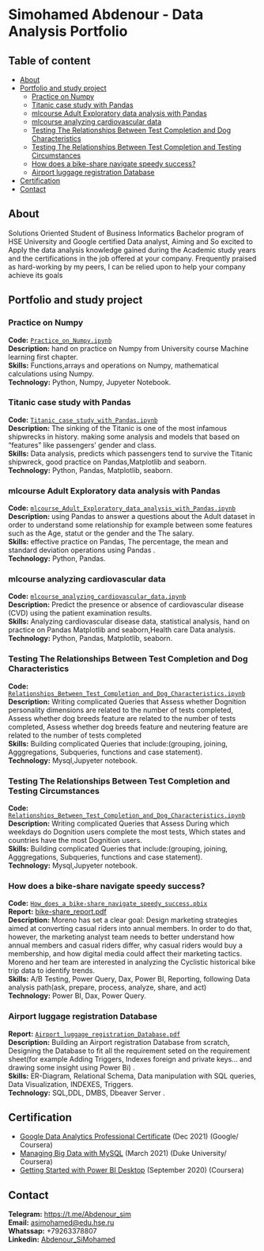 # Simohamed Abdenour - Data Analysis Portfolio
## Table of content
<!--Link-->
* [About](https://github.com/Abdenoursim/Data-analysis#about)
* [Portfolio and study project](https://github.com/Abdenoursim/Data-analysis#portfolio-project)
  * [Practice on Numpy](https://github.com/Abdenoursim/Data-analysis#about)
  * [Titanic case study with Pandas](https://github.com/Abdenoursim/Data-analysis#titanic-case-study-with-pandas)
  * [mlcourse Adult Exploratory data analysis with Pandas](https://github.com/Abdenoursim/Data-analysis#mlcourse-adult-exploratory-data-analysis-with-pandas)
  * [mlcourse analyzing cardiovascular data](https://github.com/Abdenoursim/Data-analysis#mlcourse-analyzing-cardiovascular-data)
  * [Testing The Relationships Between Test Completion and Dog Characteristics](https://github.com/Abdenoursim/Data-analysis#testing-the-relationships-between-test-completion-and-dog-characteristics)
  * [Testing The Relationships Between Test Completion and Testing Circumstances](https://github.com/Abdenoursim/Data-analysis#testing-the-relationships-between-test-completion-and-testing-circumstances)
  * [How does a bike-share navigate speedy success?](https://github.com/Abdenoursim/Data-analysis#how-does-a-bike-share-navigate-speedy-success)
  * [Airport luggage registration Database](https://github.com/Abdenoursim/Data-analysis#airport-luggage-registration-database)
* [Certification](https://github.com/Abdenoursim/Data-analysis#certification)
* [Contact](https://github.com/Abdenoursim/Data-analysis#contact)



##  About
Solutions Oriented Student of Business Informatics Bachelor program of HSE University and Google certified Data analyst, Aiming and So excited to Apply the data analysis knowledge gained during the Academic study years and the certifications in the job offered at your company. Frequently praised as hard-working by my peers, I can be relied upon to help your company achieve its goals


##  Portfolio and study project


### Practice on Numpy
**Code:** [`Practice_on_Numpy.ipynb`](https://github.com/Abdenoursim/case/blob/master/Numpy%20practice.ipynb)    
**Description:** hand on practice on Numpy from University course Machine learning first chapter.  
**Skills:** Functions,arrays and operations on Numpy, mathematical calculations using Numpy.  
**Technology:** Python, Numpy, Jupyeter Notebook.  

### Titanic case study with Pandas
**Code:** [`Titanic_case_study_with_Pandas.ipynb`](https://github.com/Abdenoursim/case/blob/master/Titanic%20Case%20Study%20With%20Pandas_.ipynb)    
**Description:** The sinking of the Titanic is one of the most infamous shipwrecks in history. making some analysis and models that based on  “features” like passengers’ gender and class.  
**Skills:** Data analysis, predicts which passengers tend to survive the Titanic shipwreck, good practice on Pandas,Matplotlib and seaborn.  
**Technology:** Python, Pandas, Matplotlib, seaborn.  

### mlcourse Adult Exploratory data analysis with Pandas
**Code:** [`mlcourse_Adult_Exploratory_data_analysis_with_Pandas.ipynb`](https://github.com/Abdenoursim/case/blob/master/mlcourse%20exploratory%20data%20analysis%20with%20pandas.ipynb)    
**Description:** using Pandas to answer a questions about the Adult dataset in order to understand some relationship for example between some features such as  the Age, statut or the gender and the The salary.  
**Skills:** effective practice on Pandas, The percentage, the mean and standard deviation operations using Pandas .  
**Technology:** Python, Pandas. 

### mlcourse analyzing cardiovascular data
**Code:** [`mlcourse_analyzing_cardiovascular_data.ipynb`](https://github.com/Abdenoursim/case/blob/master/mlcourse%20analyzing%20cardiovascular%20data.ipynb)      
**Description:** Predict the presence or absence of cardiovascular disease (CVD) using the patient examination results.  
**Skills:** Analyzing cardiovascular disease data, statistical analysis, hand on practice on Pandas Matplotlib and seaborn,Health care Data analysis.    
**Technology:** Python, Pandas, Matplotlib, seaborn.   
 
 ### Testing The Relationships Between Test Completion and Dog Characteristics
**Code:** [`Relationships_Between_Test_Completion_and_Dog_Characteristics.ipynb`](https://github.com/Abdenoursim/case/blob/master/Relationships_Between_Test_Completion_and_Dog_Characteristics_.ipynb)      
**Description:** Writing complicated Queries that Assess whether Dognition personality dimensions are related to the number of tests completed, Assess whether dog breeds feature are related to the number of tests completed, Assess whether dog breeds feature and neutering feature are related to the number of tests completed  
**Skills:** Building complicated Queries that include:(grouping, joining, Agggregations, Subqueries, functions and case statement).  
**Technology:** Mysql,Jupyeter notebook.  

 ### Testing The Relationships Between Test Completion and Testing Circumstances
**Code:** [`Relationships_Between_Test_Completion_and_Dog_Characteristics.ipynb`](https://github.com/Abdenoursim/case/blob/master/Relationships_Between_Test_Completion_and_Testing_Circumstances_.ipynb)      
**Description:** Writing complicated Queries that Assess During which weekdays do Dognition users complete the most tests, Which states and countries have the most Dognition users.  
**Skills:** Building complicated Queries that include:(grouping, joining, Agggregations, Subqueries, functions and case statement).  
**Technology:** Mysql,Jupyeter notebook.  

 ### How does a bike-share navigate speedy success?
**Code:** [`How_does_a_bike-share_navigate_speedy_success.pbix`](https://app.powerbi.com/reportEmbed?reportId=2f1e5827-93ea-43f2-88eb-c7fd3403435c&autoAuth=true&ctid=21f26c24-0793-4b07-a73d-563cd2ec235f&config=eyJjbHVzdGVyVXJsIjoiaHR0cHM6Ly93YWJpLXdlc3QtZXVyb3BlLXJlZGlyZWN0LmFuYWx5c2lzLndpbmRvd3MubmV0LyJ9)   
**Report:** [bike-share_report.pdf](https://github.com/Abdenoursim/case/blob/master/Bake%20case%20study.pdf)  
**Description:** Moreno has set a clear goal: Design marketing strategies aimed at converting casual riders into annual members. In order to
do that, however, the marketing analyst team needs to better understand how annual members and casual riders differ, why
casual riders would buy a membership, and how digital media could affect their marketing tactics. Moreno and her team are
interested in analyzing the Cyclistic historical bike trip data to identify trends.  
**Skills:** A/B Testing, Power Query, Dax, Power BI, Reporting, following Data analysis path(ask, prepare, process, analyze,
share, and act)   
**Technology:** Power BI, Dax, Power Query.  

 ### Airport luggage registration Database
**Report:** [`Airport_luggage_registration_Database.pdf`](https://github.com/Abdenoursim/case/blob/master/Airport%20luggage%20registration%20Database.pdf)      
**Description:** Building an Airport registration Database from scratch, Designing the Database to fit all the requirement seted on the requirement sheet(for example Adding Triggers, Indexes foreign and private keys... and drawing some insight using Power Bi) .  
**Skills:** ER-Diagram, Relational Schema, Data manipulation with SQL queries, Data Visualization, INDEXES, Triggers.  
**Technology:** SQL,DDL, DMBS, Dbeaver Server . 

##  Certification

- [Google Data Analytics Professional Certificate](https://coursera.org/share/2f76f2ba25a63fb11ee943bf9502f155) (Dec 2021) (Google/ Coursera)  
- [Managing Big Data with MySQL](https://coursera.org/share/2f76f2ba25a63fb11ee943bf9502f155) (March 2021) (Duke University/ Coursera)  
- [Getting Started with Power BI Desktop](https://coursera.org/share/7ccbde96c89bf0b3b94f5737835cdc04) (September 2020) (Coursera)  



##  Contact

**Telegram:** https://t.me/Abdenour_sim   
**Email:** asimohamed@edu.hse.ru  
**Whatssap:** +79263378807  
**Linkedin:** [Abdenour_SiMohamed](https://www.linkedin.com/in/abdenour-simohamed-b03620224/)  
